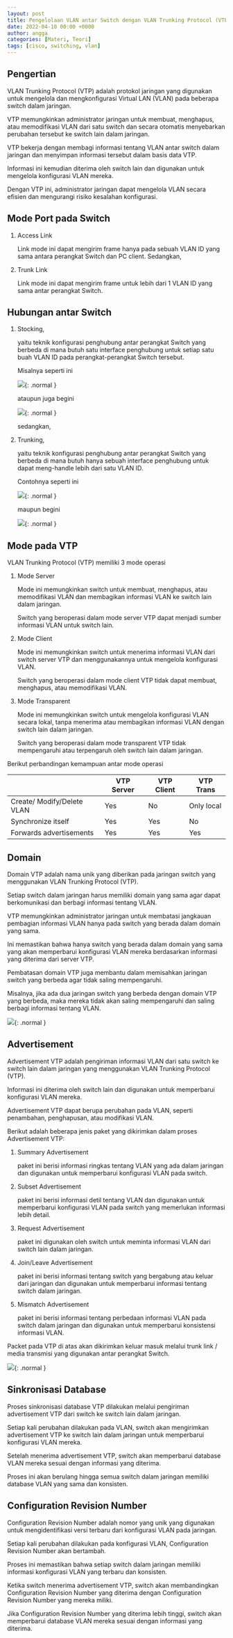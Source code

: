 ```yaml
---
layout: post
title: Pengelolaan VLAN antar Switch dengan VLAN Trunking Protocol (VTP) (VTP)
date: 2022-04-10 00:00 +0000
author: angga
categories: [Materi, Teori]
tags: [cisco, switching, vlan]
---
```


## Pengertian

VLAN Trunking Protocol (VTP) adalah protokol jaringan yang digunakan untuk mengelola dan mengkonfigurasi Virtual LAN (VLAN) pada beberapa switch dalam jaringan.

VTP memungkinkan administrator jaringan untuk membuat, menghapus, atau memodifikasi VLAN dari satu switch dan secara otomatis menyebarkan perubahan tersebut ke switch lain dalam jaringan.

VTP bekerja dengan membagi informasi tentang VLAN antar switch dalam jaringan dan menyimpan informasi tersebut dalam basis data VTP.

Informasi ini kemudian diterima oleh switch lain dan digunakan untuk mengelola konfigurasi VLAN mereka.

Dengan VTP ini, administrator jaringan dapat mengelola VLAN secara efisien dan mengurangi risiko kesalahan konfigurasi.

## Mode Port pada Switch

1. Access Link

   Link mode ini dapat mengirim frame hanya pada sebuah VLAN ID yang sama antara perangkat Switch dan PC client. Sedangkan,

1. Trunk Link

   Link mode ini dapat mengirim frame untuk lebih dari 1 VLAN ID yang sama antar perangkat Switch.

## Hubungan antar Switch

1. Stocking,

   yaitu teknik konfigurasi penghubung antar perangkat Switch yang berbeda di mana butuh satu interface penghubung untuk setiap satu buah VLAN ID pada perangkat-perangkat Switch tersebut.

   Misalnya seperti ini

   ![](/assets/img/2022-04-10-pengelolaan-vlan-antar-switch-menggunakan-vlan-trunking-protocol-vtp/01.png){: .normal }

   ataupun juga begini

   ![](/assets/img/2022-04-10-pengelolaan-vlan-antar-switch-menggunakan-vlan-trunking-protocol-vtp/02.png){: .normal }

   sedangkan,

1. Trunking,

   yaitu teknik konfigurasi penghubung antar perangkat Switch yang berbeda di mana butuh hanya sebuah interface penghubung untuk dapat meng-handle lebih dari satu VLAN ID.

   Contohnya seperti ini

   ![](/assets/img/2022-04-10-pengelolaan-vlan-antar-switch-menggunakan-vlan-trunking-protocol-vtp/03.png){: .normal }

   maupun begini

   ![](/assets/img/2022-04-10-pengelolaan-vlan-antar-switch-menggunakan-vlan-trunking-protocol-vtp/04.png){: .normal }

## Mode pada VTP

VLAN Trunking Protocol (VTP) memiliki 3 mode operasi

1. Mode Server

   Mode ini memungkinkan switch untuk membuat, menghapus, atau memodifikasi VLAN dan membagikan informasi VLAN ke switch lain dalam jaringan.

   Switch yang beroperasi dalam mode server VTP dapat menjadi sumber informasi VLAN untuk switch lain.

2. Mode Client

   Mode ini memungkinkan switch untuk menerima informasi VLAN dari switch server VTP dan menggunakannya untuk mengelola konfigurasi VLAN.

   Switch yang beroperasi dalam mode client VTP tidak dapat membuat, menghapus, atau memodifikasi VLAN.

3. Mode Transparent

   Mode ini memungkinkan switch untuk mengelola konfigurasi VLAN secara lokal, tanpa menerima atau membagikan informasi VLAN dengan switch lain dalam jaringan.

   Switch yang beroperasi dalam mode transparent VTP tidak mempengaruhi atau terpengaruh oleh switch lain dalam jaringan.

Berikut perbandingan kemampuan antar mode operasi

|                            | VTP Server | VTP Client | VTP Trans  |
| -------------------------- | ---------- | ---------- | ---------- |
| Create/ Modify/Delete VLAN | Yes        | No         | Only local |
| Synchronize itself         | Yes        | Yes        | No         |
| Forwards advertisements    | Yes        | Yes        | Yes        |

## Domain

Domain VTP adalah nama unik yang diberikan pada jaringan switch yang menggunakan VLAN Trunking Protocol (VTP).

Setiap switch dalam jaringan harus memiliki domain yang sama agar dapat berkomunikasi dan berbagi informasi tentang VLAN.

VTP memungkinkan administrator jaringan untuk membatasi jangkauan pembagian informasi VLAN hanya pada switch yang berada dalam domain yang sama.

Ini memastikan bahwa hanya switch yang berada dalam domain yang sama yang akan memperbarui konfigurasi VLAN mereka berdasarkan informasi yang diterima dari server VTP.

Pembatasan domain VTP juga membantu dalam memisahkan jaringan switch yang berbeda agar tidak saling mempengaruhi.

Misalnya, jika ada dua jaringan switch yang berbeda dengan domain VTP yang berbeda, maka mereka tidak akan saling mempengaruhi dan saling berbagi informasi tentang VLAN.

![](/assets/img/2022-04-10-pengelolaan-vlan-antar-switch-menggunakan-vlan-trunking-protocol-vtp/05.png){: .normal }

## Advertisement

Advertisement VTP adalah pengiriman informasi VLAN dari satu switch ke switch lain dalam jaringan yang menggunakan VLAN Trunking Protocol (VTP).

Informasi ini diterima oleh switch lain dan digunakan untuk memperbarui konfigurasi VLAN mereka.

Advertisement VTP dapat berupa perubahan pada VLAN, seperti penambahan, penghapusan, atau modifikasi VLAN.

Berikut adalah beberapa jenis paket yang dikirimkan dalam proses Advertisement VTP:

1. Summary Advertisement

   paket ini berisi informasi ringkas tentang VLAN yang ada dalam jaringan dan digunakan untuk memperbarui konfigurasi VLAN pada switch.

2. Subset Advertisement

   paket ini berisi informasi detil tentang VLAN dan digunakan untuk memperbarui konfigurasi VLAN pada switch yang memerlukan informasi lebih detail.

3. Request Advertisement

   paket ini digunakan oleh switch untuk meminta informasi VLAN dari switch lain dalam jaringan.

4. Join/Leave Advertisement

   paket ini berisi informasi tentang switch yang bergabung atau keluar dari jaringan dan digunakan untuk memperbarui informasi tentang switch dalam jaringan.

5. Mismatch Advertisement

   paket ini berisi informasi tentang perbedaan informasi VLAN pada switch dalam jaringan dan digunakan untuk memperbarui konsistensi informasi VLAN.

Packet pada VTP di atas akan dikirimkan keluar masuk melalui trunk link / media transmisi yang digunakan antar perangkat Switch.

![](/assets/img/2022-04-10-pengelolaan-vlan-antar-switch-menggunakan-vlan-trunking-protocol-vtp/06.png){: .normal }

## Sinkronisasi Database

Proses sinkronisasi database VTP dilakukan melalui pengiriman advertisement VTP dari switch ke switch lain dalam jaringan.

Setiap kali perubahan dilakukan pada VLAN, switch akan mengirimkan advertisement VTP ke switch lain dalam jaringan untuk memperbarui konfigurasi VLAN mereka.

Setelah menerima advertisement VTP, switch akan memperbarui database VLAN mereka sesuai dengan informasi yang diterima.

Proses ini akan berulang hingga semua switch dalam jaringan memiliki database VLAN yang sama dan konsisten.

## Configuration Revision Number

Configuration Revision Number adalah nomor yang unik yang digunakan untuk mengidentifikasi versi terbaru dari konfigurasi VLAN pada jaringan.

Setiap kali perubahan dilakukan pada konfigurasi VLAN, Configuration Revision Number akan bertambah.

Proses ini memastikan bahwa setiap switch dalam jaringan memiliki informasi konfigurasi VLAN yang terbaru dan konsisten.

Ketika switch menerima advertisement VTP, switch akan membandingkan Configuration Revision Number yang diterima dengan Configuration Revision Number yang mereka miliki.

Jika Configuration Revision Number yang diterima lebih tinggi, switch akan memperbarui database VLAN mereka sesuai dengan informasi yang diterima.
